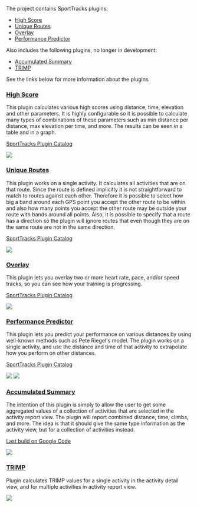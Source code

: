 The project contains SportTracks plugins:

  * [High Score](#high-score) 
  * [Unique Routes](#unique-routes) 
  * [Overlay](#overlay) 
  * [Performance Predictor](#performance-predictor) 

Also includes the following plugins, no longer in development:
  * [Accumulated Summary](#accumulated-summary)
  * [TRIMP](#trimp)

See the links below for more information about the plugins.

### [High Score](http://github.com/gerhardol/gps-running/wiki/HighScore) ###
This plugin calculates various high scores using distance, time, elevation and other parameters. It is highly configurable so it is possible to calculate many types of combinations of these parameters such as min distance per distance, max elevation per time, and more. The results can be seen in a table and in a graph.

[SportTracks Plugin Catalog](http://www.zonefivesoftware.com/sporttracks/plugins/?p=high-score)

![](http://github.com/gerhardol/gps-running/wiki/images/plugins/highscore/highscore.png)


### [Unique Routes](http://github.com/gerhardol/gps-running/wiki/UniqueRoutes) ###

This plugin works on a single activity. It calculates all activities that are on that route. Since the route is defined implicitly it is not straightforward to match to routes against each other. Therefore it is possible to select how big a band around each GPS point you accept the other route to be within and also how many points you accept the other route may be outside your route with bands around all points. Also, it is possible to specify that a route has a direction so the plugin will ignore routes that even though they are on the same route are not in the same direction.

[SportTracks Plugin Catalog](http://www.zonefivesoftware.com/sporttracks/plugins/?p=unique-routes)

![](http://github.com/gerhardol/gps-running/wiki/images/plugins/uniqueroutes/uniqueroutes.png)


### [Overlay](http://github.com/gerhardol/gps-running/wiki/Overlay) ###
This plugin lets you overlay two or more heart rate, pace, and/or speed tracks, so you can see how your training is progressing.

[SportTracks Plugin Catalog](http://www.zonefivesoftware.com/sporttracks/plugins/?p=overlay)

![](http://github.com/gerhardol/gps-running/wiki/images/plugins/overlay/overlay.png)


### [Performance Predictor](http://github.com/gerhardol/gps-running/wiki/PerformancePredictor) ###
This plugin lets you predict your performance on various distances by using well-known methods such as Pete Riegel's model. The plugin works on a single activity, and use the distance and time of that activity to extrapolate how you perform on other distances.

[SportTracks Plugin Catalog](http://www.zonefivesoftware.com/sporttracks/plugins/?p=performance-predictor)

![](http://github.com/gerhardol/gps-running/wiki/images/plugins/performancepredictor/performancepredictor-timeprediction.png)
![](http://github.com/gerhardol/gps-running/wiki/images/plugins/performancepredictor/performancepredictor-training-training.png)


### [Accumulated Summary](http://github.com/gerhardol/gps-running/wiki/AccumulatedSummary) ###
The intention of this plugin is simply to allow the user to get some aggregated values of a collection of activities that are selected in the activity report view. The plugin will report combined distance, time, climbs, and more. The idea is that it should give the same type information as the activity view, but for a collection of activities instead.

[Last build on Google Code](https://code.google.com/p/gps-running/downloads/detail?name=AccumulatedSummaryPlugin-1.9.321.st3plugin&can=2&q=)
 
![](http://github.com/gerhardol/gps-running/wiki/images/plugins/accumulatedsummary/accumulatedsummary.png)


### [TRIMP](http://github.com/gerhardol/gps-running/wiki/TRIMP) ###
Plugin calculates TRIMP values for a single activity in the activity detail view, and for multiple activities in activity report view.

![](http://github.com/gerhardol/gps-running/wiki/images/plugins/trimp/trimp.png)
